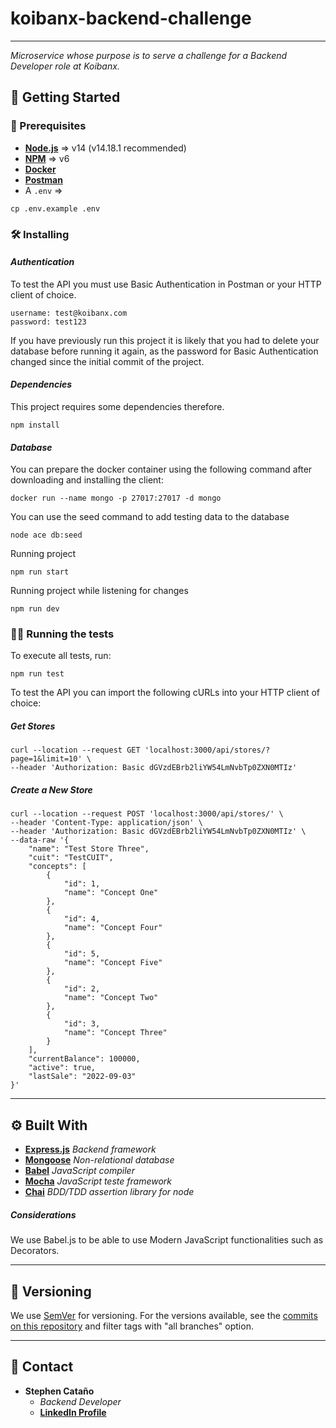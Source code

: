 # **koibanx-backend-challenge**

---

_Microservice whose purpose is to serve a challenge for a Backend Developer role at Koibanx._

## 🏁 Getting Started

### **🧾 Prerequisites**

- **[Node.js](https://nodejs.org/en/download/)** => v14 (v14.18.1 recommended)
- **[NPM](https://www.npmjs.com/get-npm)** => v6
- **[Docker](https://docs.docker.com/engine/install/)**
- **[Postman](https://www.postman.com/)**
- A `.env` =>

```
cp .env.example .env
```

### **🛠 Installing**

#### _**Authentication**_

To test the API you must use Basic Authentication in Postman or your HTTP client of choice.

```
username: test@koibanx.com
password: test123
```

If you have previously run this project it is likely that you had to delete your database before running it again, as the password for Basic Authentication changed since the initial commit of the project.

#### _**Dependencies**_

This project requires some dependencies therefore.

```
npm install
```

#### _**Database**_

You can prepare the docker container using the following command after downloading and installing the client:

```
docker run --name mongo -p 27017:27017 -d mongo
```

You can use the seed command to add testing data to the database

```
node ace db:seed
```

Running project

```
npm run start
```

Running project while listening for changes

```
npm run dev
```

### **🧑‍🔬 Running the tests**

To execute all tests, run:

```
npm run test
```

To test the API you can import the following cURLs into your HTTP client of choice:

##### Get Stores

```
curl --location --request GET 'localhost:3000/api/stores/?page=1&limit=10' \
--header 'Authorization: Basic dGVzdEBrb2liYW54LmNvbTp0ZXN0MTIz'
```

##### Create a New Store

```
curl --location --request POST 'localhost:3000/api/stores/' \
--header 'Content-Type: application/json' \
--header 'Authorization: Basic dGVzdEBrb2liYW54LmNvbTp0ZXN0MTIz' \
--data-raw '{
    "name": "Test Store Three",
    "cuit": "TestCUIT",
    "concepts": [
        {
            "id": 1,
            "name": "Concept One"
        },
        {
            "id": 4,
            "name": "Concept Four"
        },
        {
            "id": 5,
            "name": "Concept Five"
        },
        {
            "id": 2,
            "name": "Concept Two"
        },
        {
            "id": 3,
            "name": "Concept Three"
        }
    ],
    "currentBalance": 100000,
    "active": true,
    "lastSale": "2022-09-03"
}'
```

---

## ⚙️ Built With

- **[Express.js](https://expressjs.com/)** _Backend framework_
- **[Mongoose](https://mongoosejs.com/)** _Non-relational database_
- **[Babel](https://babeljs.io/)** _JavaScript compiler_
- **[Mocha](https://mochajs.org/)** _JavaScript teste framework_
- **[Chai](https://www.chaijs.com/)** _BDD/TDD assertion library for node_

##### Considerations

We use Babel.js to be able to use Modern JavaScript functionalities such as Decorators.

---

## 🧬 Versioning

We use [SemVer](http://semver.org/) for versioning. For the versions available, see the [commits on this repository](https://github.com/stephencatano) and filter tags with "all branches" option.

---

## 💬 Contact

- **Stephen Cataño**
  - _Backend Developer_
  - **[LinkedIn Profile](https://www.linkedin.com/in/stephen-catano/)**